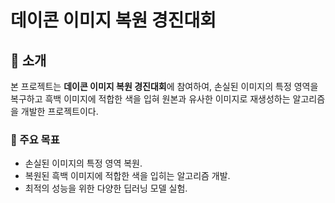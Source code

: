 # 데이콘 이미지 복원 경진대회

## 📢 소개
본 프로젝트는 **데이콘 이미지 복원 경진대회**에 참여하여, 손실된 이미지의 특정 영역을 복구하고 흑백 이미지에 적합한 색을 입혀 원본과 유사한 이미지로 재생성하는 알고리즘을 개발한 프로젝트이다.

### 📢 주요 목표
- 손실된 이미지의 특정 영역 복원.
- 복원된 흑백 이미지에 적합한 색을 입히는 알고리즘 개발.
- 최적의 성능을 위한 다양한 딥러닝 모델 실험.

